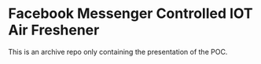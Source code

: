 # Facebook Messenger Controlled IOT Air Freshener

This is an archive repo only containing the presentation of the POC.


